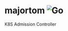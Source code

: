 # majortom ![Go](https://github.com/nfisher/majortom/workflows/Go/badge.svg)
K8S Admission Controller
